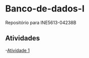 # Banco-de-dados-I
Repositório para INE5613-04238B

## Atividades
-[Atividade 1](https://github.com/EdisonCristovao/Banco-de-dados-I/tree/master/Atividade-1)
